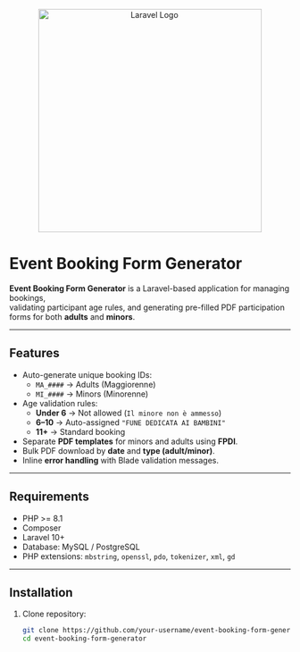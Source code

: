 <p align="center">
  <a href="https://laravel.com" target="_blank">
    <img src="https://raw.githubusercontent.com/laravel/art/master/logo-lockup/5%20SVG/2%20CMYK/1%20Full%20Color/laravel-logolockup-cmyk-red.svg" width="400" alt="Laravel Logo">
  </a>
</p>

# Event Booking Form Generator

**Event Booking Form Generator** is a Laravel-based application for managing bookings,  
validating participant age rules, and generating pre-filled PDF participation forms for both **adults** and **minors**.

---

## Features

- Auto-generate unique booking IDs:
  - `MA_####` → Adults (Maggiorenne)
  - `MI_####` → Minors (Minorenne)
- Age validation rules:
  - **Under 6** → Not allowed (`Il minore non è ammesso`)
  - **6–10** → Auto-assigned `"FUNE DEDICATA AI BAMBINI"`
  - **11+** → Standard booking
- Separate **PDF templates** for minors and adults using **FPDI**.
- Bulk PDF download by **date** and **type (adult/minor)**.
- Inline **error handling** with Blade validation messages.

---

## Requirements

- PHP >= 8.1  
- Composer  
- Laravel 10+  
- Database: MySQL / PostgreSQL  
- PHP extensions: `mbstring`, `openssl`, `pdo`, `tokenizer`, `xml`, `gd`

---

## Installation

1. Clone repository:

   ```bash
   git clone https://github.com/your-username/event-booking-form-generator.git
   cd event-booking-form-generator
